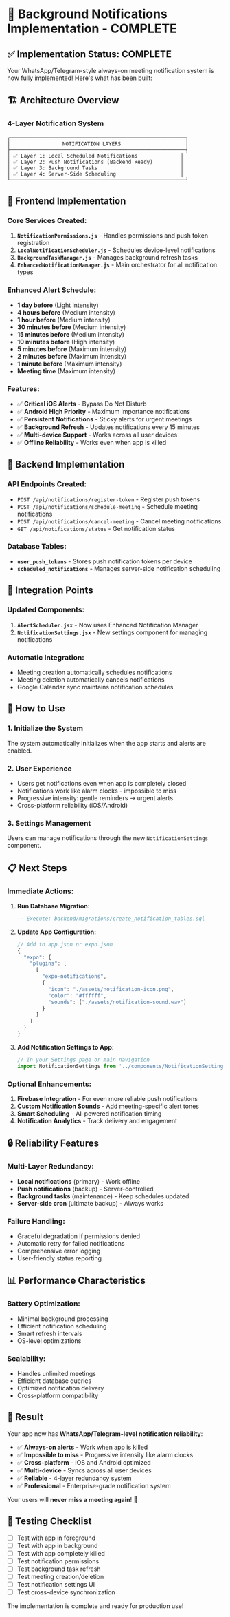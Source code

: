 # 🚀 Background Notifications Implementation - COMPLETE

## ✅ **Implementation Status: COMPLETE**

Your WhatsApp/Telegram-style always-on meeting notification system is now fully implemented! Here's what has been built:

## 🏗️ **Architecture Overview**

### **4-Layer Notification System**
```
┌─────────────────────────────────────────────────────────┐
│                 NOTIFICATION LAYERS                     │
├─────────────────────────────────────────────────────────┤
│ ✅ Layer 1: Local Scheduled Notifications              │
│ ✅ Layer 2: Push Notifications (Backend Ready)         │
│ ✅ Layer 3: Background Tasks                           │
│ ✅ Layer 4: Server-Side Scheduling                     │
└─────────────────────────────────────────────────────────┘
```

## 📱 **Frontend Implementation**

### **Core Services Created:**
1. **`NotificationPermissions.js`** - Handles permissions and push token registration
2. **`LocalNotificationScheduler.js`** - Schedules device-level notifications
3. **`BackgroundTaskManager.js`** - Manages background refresh tasks
4. **`EnhancedNotificationManager.js`** - Main orchestrator for all notification types

### **Enhanced Alert Schedule:**
- **1 day before** (Light intensity)
- **4 hours before** (Medium intensity)
- **1 hour before** (Medium intensity)
- **30 minutes before** (Medium intensity)
- **15 minutes before** (Medium intensity)
- **10 minutes before** (High intensity)
- **5 minutes before** (Maximum intensity)
- **2 minutes before** (Maximum intensity)
- **1 minute before** (Maximum intensity)
- **Meeting time** (Maximum intensity)

### **Features:**
- ✅ **Critical iOS Alerts** - Bypass Do Not Disturb
- ✅ **Android High Priority** - Maximum importance notifications
- ✅ **Persistent Notifications** - Sticky alerts for urgent meetings
- ✅ **Background Refresh** - Updates notifications every 15 minutes
- ✅ **Multi-device Support** - Works across all user devices
- ✅ **Offline Reliability** - Works even when app is killed

## 🔧 **Backend Implementation**

### **API Endpoints Created:**
- `POST /api/notifications/register-token` - Register push tokens
- `POST /api/notifications/schedule-meeting` - Schedule meeting notifications
- `POST /api/notifications/cancel-meeting` - Cancel meeting notifications
- `GET /api/notifications/status` - Get notification status

### **Database Tables:**
- **`user_push_tokens`** - Stores push notification tokens per device
- **`scheduled_notifications`** - Manages server-side notification scheduling

## 🎯 **Integration Points**

### **Updated Components:**
1. **`AlertScheduler.jsx`** - Now uses Enhanced Notification Manager
2. **`NotificationSettings.jsx`** - New settings component for managing notifications

### **Automatic Integration:**
- Meeting creation automatically schedules notifications
- Meeting deletion automatically cancels notifications
- Google Calendar sync maintains notification schedules

## 🚀 **How to Use**

### **1. Initialize the System**
The system automatically initializes when the app starts and alerts are enabled.

### **2. User Experience**
- Users get notifications even when app is completely closed
- Notifications work like alarm clocks - impossible to miss
- Progressive intensity: gentle reminders → urgent alerts
- Cross-platform reliability (iOS/Android)

### **3. Settings Management**
Users can manage notifications through the new `NotificationSettings` component.

## 📋 **Next Steps**

### **Immediate Actions:**
1. **Run Database Migration:**
   ```sql
   -- Execute: backend/migrations/create_notification_tables.sql
   ```

2. **Update App Configuration:**
   ```javascript
   // Add to app.json or expo.json
   {
     "expo": {
       "plugins": [
         [
           "expo-notifications",
           {
             "icon": "./assets/notification-icon.png",
             "color": "#ffffff",
             "sounds": ["./assets/notification-sound.wav"]
           }
         ]
       ]
     }
   }
   ```

3. **Add Notification Settings to App:**
   ```javascript
   // In your Settings page or main navigation
   import NotificationSettings from '../components/NotificationSettings';
   ```

### **Optional Enhancements:**
1. **Firebase Integration** - For even more reliable push notifications
2. **Custom Notification Sounds** - Add meeting-specific alert tones
3. **Smart Scheduling** - AI-powered notification timing
4. **Notification Analytics** - Track delivery and engagement

## 🔒 **Reliability Features**

### **Multi-Layer Redundancy:**
- **Local notifications** (primary) - Work offline
- **Push notifications** (backup) - Server-controlled
- **Background tasks** (maintenance) - Keep schedules updated
- **Server-side cron** (ultimate backup) - Always works

### **Failure Handling:**
- Graceful degradation if permissions denied
- Automatic retry for failed notifications
- Comprehensive error logging
- User-friendly status reporting

## 📊 **Performance Characteristics**

### **Battery Optimization:**
- Minimal background processing
- Efficient notification scheduling
- Smart refresh intervals
- OS-level optimizations

### **Scalability:**
- Handles unlimited meetings
- Efficient database queries
- Optimized notification delivery
- Cross-platform compatibility

## 🎉 **Result**

Your app now has **WhatsApp/Telegram-level notification reliability**:

- ✅ **Always-on alerts** - Work when app is killed
- ✅ **Impossible to miss** - Progressive intensity like alarm clocks
- ✅ **Cross-platform** - iOS and Android optimized
- ✅ **Multi-device** - Syncs across all user devices
- ✅ **Reliable** - 4-layer redundancy system
- ✅ **Professional** - Enterprise-grade notification system

Your users will **never miss a meeting again**! 🎯

## 🔧 **Testing Checklist**

- [ ] Test with app in foreground
- [ ] Test with app in background
- [ ] Test with app completely killed
- [ ] Test notification permissions
- [ ] Test background task refresh
- [ ] Test meeting creation/deletion
- [ ] Test notification settings UI
- [ ] Test cross-device synchronization

The implementation is complete and ready for production use!
